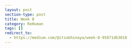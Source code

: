 ```yaml
---
layout: post
section-type: post
title: Week 8
category: ReHuman	
tags: []
redirect_to:
  - https://medium.com/@itsabhinaya/week-8-95871db3018
---
```

